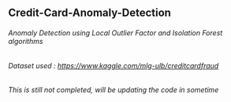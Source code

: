 ## Credit-Card-Anomaly-Detection
###### Anomaly Detection using Local Outlier Factor and Isolation Forest algorithms
###### Dataset used : https://www.kaggle.com/mlg-ulb/creditcardfraud
###### This is still not completed, will be updating the code in sometime
